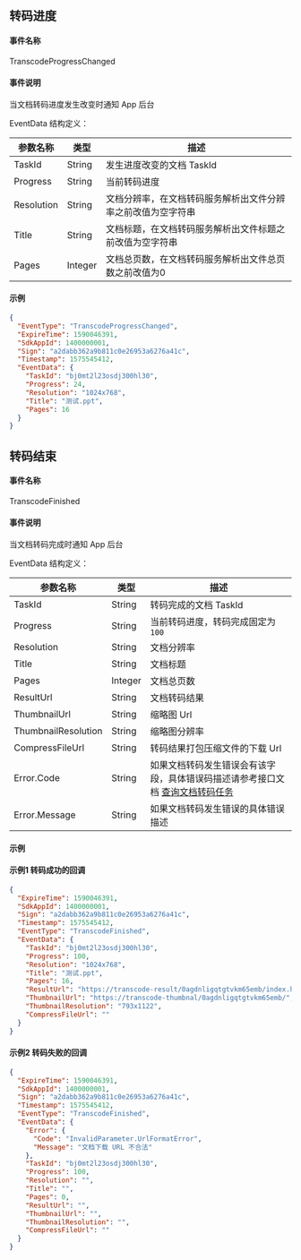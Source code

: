<span id="zmjd"></span>
## 转码进度

#### 事件名称

TranscodeProgressChanged

#### 事件说明

当文档转码进度发生改变时通知 App 后台

EventData 结构定义：

| 参数名称   | 类型    | 描述                                                         |
| ---------- | ------- | ------------------------------------------------------------ |
| TaskId     | String  | 发生进度改变的文档 TaskId                                     |
| Progress   | String  | 当前转码进度                                                 |
| Resolution | String  | 文档分辨率，在文档转码服务解析出文件分辨率之前改值为空字符串 |
| Title      | String  | 文档标题，在文档转码服务解析出文件标题之前改值为空字符串     |
| Pages      | Integer | 文档总页数，在文档转码服务解析出文件总页数之前改值为0        |

#### 示例

```json
{
  "EventType": "TranscodeProgressChanged",
  "ExpireTime": 1590046391,
  "SdkAppId": 1400000001,
  "Sign": "a2dabb362a9b811c0e26953a6276a41c",
  "Timestamp": 1575545412,
  "EventData": {
    "TaskId": "bj0mt2l23osdj300hl30",
    "Progress": 24,
    "Resolution": "1024x768",
    "Title": "测试.ppt",
    "Pages": 16
  }
}
```

<span id="zmjs"></span>
## 转码结束

#### 事件名称

TranscodeFinished

#### 事件说明

当文档转码完成时通知 App 后台

EventData 结构定义：

| 参数名称      | 类型    | 描述                                                                                                                                   |
| ------------- | ------- | -------------------------------------------------------------------------------------------------------------------------------------- |
| TaskId        | String  | 转码完成的文档 TaskId                                                                                                                   |
| Progress      | String  | 当前转码进度，转码完成固定为`100`                                                                                                      |
| Resolution    | String  | 文档分辨率                                                                                                                             |
| Title         | String  | 文档标题                                                                                                                               |
| Pages         | Integer | 文档总页数                                                                                                                             |
| ResultUrl         | String | 文档转码结果                                                                                                                             |
| ThumbnailUrl         | String | 缩略图 Url                                                                                                                             |
| ThumbnailResolution         | String | 缩略图分辨率                                                                                                                             |
| CompressFileUrl         | String | 转码结果打包压缩文件的下载 Url                                                                                                                             |
| Error.Code    | String  | 如果文档转码发生错误会有该字段，具体错误码描述请参考接口文档 [查询文档转码任务](https://cloud.tencent.com/document/product/1137/40059) |
| Error.Message | String  | 如果文档转码发生错误的具体错误描述                                                                                                     |

#### 示例

#### 示例1 转码成功的回调

```json
{
  "ExpireTime": 1590046391,
  "SdkAppId": 1400000001,
  "Sign": "a2dabb362a9b811c0e26953a6276a41c",
  "Timestamp": 1575545412,
  "EventType": "TranscodeFinished",
  "EventData": {
    "TaskId": "bj0mt2l23osdj300hl30",
    "Progress": 100,
    "Resolution": "1024x768",
    "Title": "测试.ppt",
    "Pages": 16,
    "ResultUrl": "https://transcode-result/0agdnligqtgtvkm65emb/index.html",
    "ThumbnailUrl": "https://transcode-thumbnal/0agdnligqtgtvkm65emb/",
    "ThumbnailResolution": "793x1122",
    "CompressFileUrl": ""
  }
}
```

#### 示例2 转码失败的回调

```json
{
  "ExpireTime": 1590046391,
  "SdkAppId": 1400000001,
  "Sign": "a2dabb362a9b811c0e26953a6276a41c",
  "Timestamp": 1575545412,
  "EventType": "TranscodeFinished",
  "EventData": {
    "Error": {
      "Code": "InvalidParameter.UrlFormatError",
      "Message": "文档下载 URL 不合法"
    },
    "TaskId": "bj0mt2l23osdj300hl30",
    "Progress": 100,
    "Resolution": "",
    "Title": "",
    "Pages": 0,
    "ResultUrl": "",
    "ThumbnailUrl": "",
    "ThumbnailResolution": "",
    "CompressFileUrl": ""
  }
}
```


